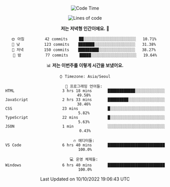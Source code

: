 <div align="center">

<br />

 <!--START_SECTION:waka-->
![Code Time](http://img.shields.io/badge/Code%20Time-32%20hrs%2039%20mins-blue)

![Lines of code](https://img.shields.io/badge/%EC%A0%80%EB%8A%94%20%EC%97%AC%ED%83%9C%EA%B9%8C%EC%A7%80%20-84%20Thousand%20%EC%A4%84%EC%9D%98%20%EC%BD%94%EB%93%9C%EB%A5%BC%20%EC%9E%91%EC%84%B1%ED%96%88%EC%96%B4%EC%9A%94.-blue)

**저는 저녁형 인간이에요. 🦉** 

```text
🌞 아침         42 commits     ██░░░░░░░░░░░░░░░░░░░░░░░   10.71% 
🌆 낮　         123 commits    ███████░░░░░░░░░░░░░░░░░░   31.38% 
🌃 저녁         150 commits    █████████░░░░░░░░░░░░░░░░   38.27% 
🌙 밤　         77 commits     █████░░░░░░░░░░░░░░░░░░░░   19.64%

```


📊 **저는 이번주를 이렇게 시간을 보냈어요.** 

```text
⌚︎ Timezone: Asia/Seoul

💬 프로그래밍 언어들: 
HTML                     3 hrs 18 mins       ████████████░░░░░░░░░░░░░   49.58% 
JavaScript               2 hrs 33 mins       █████████░░░░░░░░░░░░░░░░   38.46% 
CSS                      23 mins             █░░░░░░░░░░░░░░░░░░░░░░░░   5.82% 
TypeScript               22 mins             █░░░░░░░░░░░░░░░░░░░░░░░░   5.63% 
JSON                     1 min               ░░░░░░░░░░░░░░░░░░░░░░░░░   0.43%

🔥 에디터들: 
VS Code                  6 hrs 40 mins       █████████████████████████   100.0%

💻 운영 체제들: 
Windows                  6 hrs 40 mins       █████████████████████████   100.0%

```


 Last Updated on 10/10/2022 19:06:43 UTC
<!--END_SECTION:waka-->

</div>
